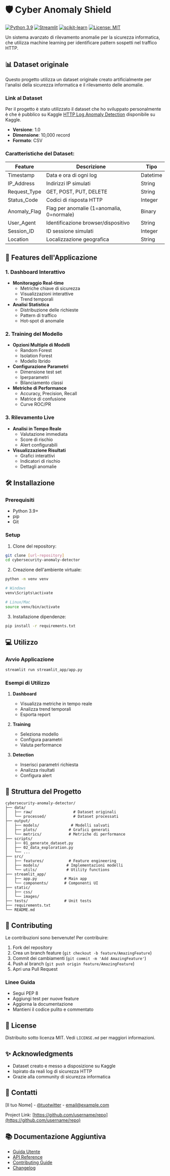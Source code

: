 # 🛡️ Cyber Anomaly Shield

[![Python 3.9](https://img.shields.io/badge/python-3.9-blue.svg)](https://www.python.org/downloads/release/python-390/)
[![Streamlit](https://img.shields.io/badge/Streamlit-1.29.0-FF4B4B.svg)](https://streamlit.io)
[![scikit-learn](https://img.shields.io/badge/scikit--learn-1.3.2-orange.svg)](https://scikit-learn.org/)
[![License: MIT](https://img.shields.io/badge/License-MIT-yellow.svg)](https://opensource.org/licenses/MIT)

Un sistema avanzato di rilevamento anomalie per la sicurezza informatica, che utilizza machine learning per identificare pattern sospetti nel traffico HTTP.


## 📊 Dataset originale

Questo progetto utilizza un dataset originale creato artificialmente per l'analisi della sicurezza informatica e il rilevamento delle anomalie.

### Link al Dataset
Per il progetto è stato utilizzato il dataset che ho sviluppato personalmente è che è pubblico su Kaggle [HTTP Log Anomaly Detection](https://www.kaggle.com/datasets/fcwebdev/synthetic-cybersecurity-logs-for-anomaly-detection) disponibile su Kaggle.
- **Versione**: 1.0
- **Dimensione**: 10,000 record
- **Formato**: CSV

### Caratteristiche del Dataset:

| Feature     | Descrizione                                  | Tipo      |
|-------------|----------------------------------------------|-----------|
| Timestamp   | Data e ora di ogni log                       | Datetime  |
| IP_Address  | Indirizzi IP simulati                        | String    |
| Request_Type| GET, POST, PUT, DELETE                       | String    |
| Status_Code | Codici di risposta HTTP                      | Integer   |
| Anomaly_Flag| Flag per anomalie (1=anomalia, 0=normale)    | Binary    |
| User_Agent  | Identificazione browser/dispositivo          | String    |
| Session_ID  | ID sessione simulati                         | Integer   |
| Location    | Localizzazione geografica                    | String    |

## 🚀 Features dell'Applicazione

### 1. Dashboard Interattivo
- **Monitoraggio Real-time**
  - Metriche chiave di sicurezza
  - Visualizzazioni interattive
  - Trend temporali
- **Analisi Statistica**
  - Distribuzione delle richieste
  - Pattern di traffico
  - Hot-spot di anomalie

### 2. Training del Modello
- **Opzioni Multiple di Modelli**
  - Random Forest
  - Isolation Forest
  - Modello Ibrido
- **Configurazione Parametri**
  - Dimensione test set
  - Iperparametri
  - Bilanciamento classi
- **Metriche di Performance**
  - Accuracy, Precision, Recall
  - Matrice di confusione
  - Curve ROC/PR

### 3. Rilevamento Live
- **Analisi in Tempo Reale**
  - Valutazione immediata
  - Score di rischio
  - Alert configurabili
- **Visualizzazione Risultati**
  - Grafici interattivi
  - Indicatori di rischio
  - Dettagli anomalie

## 🛠️ Installazione

### Prerequisiti
- Python 3.9+
- pip
- Git

### Setup

1. Clone del repository:
```bash
git clone [url-repository]
cd cybersecurity-anomaly-detector
```

2. Creazione dell'ambiente virtuale:
```bash
python -m venv venv

# Windows
venv\Scripts\activate

# Linux/Mac
source venv/bin/activate
```

3. Installazione dipendenze:
```bash
pip install -r requirements.txt
```

## 💻 Utilizzo

### Avvio Applicazione
```bash
streamlit run streamlit_app/app.py
```

### Esempi di Utilizzo

1. **Dashboard**
   - Visualizza metriche in tempo reale
   - Analizza trend temporali
   - Esporta report

2. **Training**
   - Seleziona modello
   - Configura parametri
   - Valuta performance

3. **Detection**
   - Inserisci parametri richiesta
   - Analizza risultati
   - Configura alert

## 📁 Struttura del Progetto

```
cybersecurity-anomaly-detector/
├── data/
│   ├── raw/                  # Dataset originali
│   └── processed/            # Dataset processati
├── output/
│   ├── models/              # Modelli salvati
│   ├── plots/              # Grafici generati
│   └── metrics/            # Metriche di performance
├── scripts/
│   ├── 01_generate_dataset.py
│   ├── 02_data_exploration.py
│   └── ...
├── src/
│   ├── features/           # Feature engineering
│   ├── models/            # Implementazioni modelli
│   └── utils/             # Utility functions
├── streamlit_app/
│   ├── app.py            # Main app
│   └── components/       # Componenti UI
├── static/
│   ├── css/
│   └── images/
├── tests/                # Unit tests
├── requirements.txt
└── README.md
```

## 🤝 Contributing

Le contribuzioni sono benvenute! Per contribuire:

1. Fork del repository
2. Crea un branch feature (`git checkout -b feature/AmazingFeature`)
3. Commit dei cambiamenti (`git commit -m 'Add AmazingFeature'`)
4. Push al branch (`git push origin feature/AmazingFeature`)
5. Apri una Pull Request

### Linee Guida
- Segui PEP 8
- Aggiungi test per nuove feature
- Aggiorna la documentazione
- Mantieni il codice pulito e commentato

## 📄 License

Distribuito sotto licenza MIT. Vedi `LICENSE.md` per maggiori informazioni.

## ✨ Acknowledgments

- Dataset creato e messo a disposizione su Kaggle
- Ispirato da reali log di sicurezza HTTP
- Grazie alla community di sicurezza informatica

## 📧 Contatti

[Il tuo Nome] - [@tuotwitter](https://twitter.com/tuotwitter) - email@example.com

Project Link: [https://github.com/username/repo](https://github.com/username/repo)

## 📚 Documentazione Aggiuntiva

- [Guida Utente](docs/user_guide.md)
- [API Reference](docs/api_reference.md)
- [Contributing Guide](CONTRIBUTING.md)
- [Changelog](CHANGELOG.md)